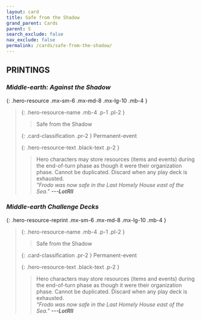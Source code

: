 ```yaml
---
layout: card
title: Safe from the Shadow
grand_parent: Cards
parent: S
search_exclude: false
nav_exclude: false
permalink: /cards/safe-from-the-shadow/
---
```


## PRINTINGS


### _Middle-earth: Against the Shadow_

{: .hero-resource .mx-sm-6 .mx-md-8 .mx-lg-10 .mb-4 }
> {: .hero-resource-name .mb-4 .p-1 .pl-2 }
> > <div class="card-mp"></div>
> > <div class="card-name">Safe from the Shadow</div>
>
> {: .card-classification .pr-2 }
> Permanent-event
>
> {: .hero-resource-text .black-text .p-2 }
> > Hero characters may store resources (items and events) during the end-of-turn phase as though it were their organization phase. Cannot be duplicated. Discard when any play deck is exhausted. <br>_"Frodo was now safe in the Last Homely House east of the Sea."_ ***---&#65279;LotRII*** 
> 

### _Middle-earth Challenge Decks_

{: .hero-resource-reprint .mx-sm-6 .mx-md-8 .mx-lg-10 .mb-4 }
> {: .hero-resource-name .mb-4 .p-1 .pl-2 }
> > <div class="card-mp"></div>
> > <div class="card-name">Safe from the Shadow</div>
>
> {: .card-classification .pr-2 }
> Permanent-event
>
> {: .hero-resource-text .black-text .p-2 }
> > Hero characters may store resources (items and events) during the end-of-turn phase as though it were their organization phase. Cannot be duplicated. Discard when any play deck is exhausted. <br>_"Frodo was now safe in the Last Homely House east of the Sea."_ ***---&#65279;LotRII*** 
> 
